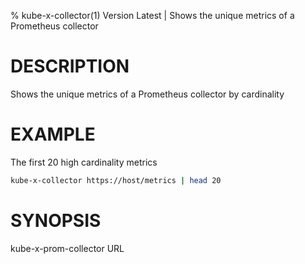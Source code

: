 % kube-x-collector(1) Version Latest | Shows the unique metrics of a Prometheus collector
# DESCRIPTION

Shows the unique metrics of a Prometheus collector by cardinality

# EXAMPLE

The first 20 high cardinality metrics
```bash
kube-x-collector https://host/metrics | head 20
```

# SYNOPSIS

kube-x-prom-collector URL


